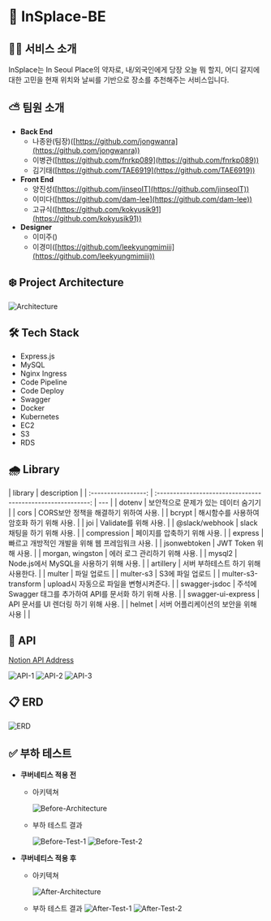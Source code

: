 # 🌈 InSplace-BE

## ✍🏻 서비스 소개

InSplace는 In Seoul Place의 약자로,
내/외국인에게 당장 오늘 뭐 할지, 어디 갈지에 대한 고민을 현재 위치와 날씨를 기반으로 장소를 추천해주는 서비스입니다.

## ⛅️ 팀원 소개

- **Back End**
  - 나종완(팀장)([https://github.com/jongwanra](https://github.com/jongwanra))
  - 이병관([https://github.com/fnrkp089](https://github.com/fnrkp089))
  - 김기태([https://github.com/TAE6919](https://github.com/TAE6919))
- **Front End**
  - 양진성([https://github.com/jinseoIT](https://github.com/jinseoIT))
  - 이미다([https://github.com/dam-lee](https://github.com/dam-lee))
  - 고규식([https://github.com/kokyusik91](https://github.com/kokyusik91))
- **Designer**
  - 이미주([]())
  - 이경미([https://github.com/leekyungmimiii](https://github.com/leekyungmimiii))

## ❄️ Project Architecture

![Architecture](./readme_images/project_architecture0.2.png)

## 🛠 Tech Stack

- Express.js
- MySQL
- Nginx Ingress
- Code Pipeline
- Code Deploy
- Swagger
- Docker
- Kubernetes
- EC2
- S3
- RDS

## 🌧 Library

|       library       |                         description                         |
| :-----------------: | :---------------------------------------------------------: | --- |
|       dotenv        |            보안적으로 문제가 있는 데이터 숨기기             |
|        cors         |            CORS보안 정책을 해결하기 위하여 사용.            |
|       bcrypt        |         해시함수를 사용하여 암호화 하기 위해 사용.          |
|         joi         |                    Validate를 위해 사용.                    |
|   @slack/webhook    |                slack 채팅을 하기 위해 사용.                 |
|     compression     |                페이지를 압축하기 위해 사용.                 |
|       express       |       빠르고 개방적인 개발을 위해 웹 프레임워크 사용.       |
|    jsonwebtoken     |                    JWT Token 위해 사용.                     |
|  morgan, wingston   |                에러 로그 관리하기 위해 사용.                |
|       mysql2        |           Node.js에서 MySQL을 사용하기 위해 사용.           |
|      artillery      |             서버 부하테스트 하기 위해 사용한다.             |
|       multer        |                         파일 업로드                         |
|      multer-s3      |                      S3에 파일 업로드                       |
| multer-s3-transform |           upload시 자동으로 파일을 변형시켜준다.            |
|    swagger-jsdoc    | 주석에 Swagger 태그를 추가하여 API를 문서화 하기 위해 사용. |
| swagger-ui-express  |            API 문서를 UI 렌더링 하기 위해 사용.             |
|       helmet        |            서버 어플리케이션의 보안을 위해 사용             |     |

## 🔎 API

[Notion API Address](https://humble-impulse-a58.notion.site/API-ea80617bb56e4488807877a15ad2a3c2)

![API-1](readme_images/api-1.png)
![API-2](readme_images/api-2.png)
![API-3](readme_images/api-3.png)

## 📋 ERD

![ERD](./readme_images/erd.png)

## ✅ 부하 테스트

- **쿠버네티스 적용 전**

  - 아키텍쳐

    ![Before-Architecture](./readme_images/test_before.png)

  - 부하 테스트 결과

    ![Before-Test-1](readme_images/before-kuber-1.png)
    ![Before-Test-2](readme_images/before-kuber-2.png)

- **쿠버네티스 적용 후**

  - 아키텍쳐

    ![After-Architecture](./readme_images/test_after.png)

  - 부하 테스트 결과
    ![After-Test-1](readme_images/after-kuber-1.png)
    ![After-Test-2](readme_images/after-kuber-2.png)
